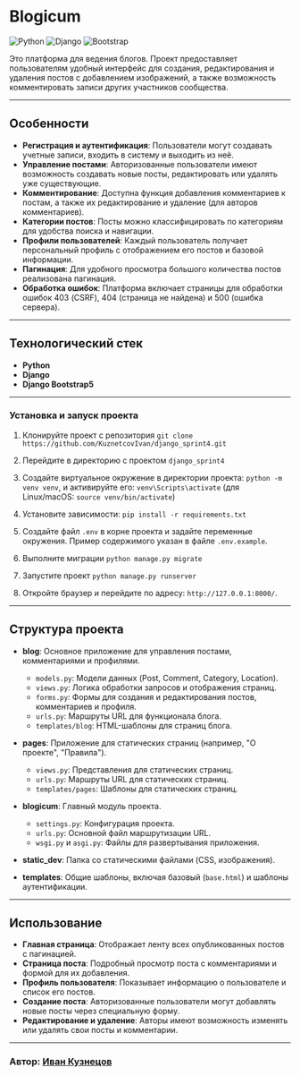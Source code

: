 # Blogicum

![Python](https://img.shields.io/badge/Python-3776AB?logo=python&logoColor=white)
![Django](https://img.shields.io/badge/Django-092E20?logo=django&logoColor=white)
![Bootstrap](https://img.shields.io/badge/Bootstrap-7952B3?logo=bootstrap&logoColor=white)

Это платформа для ведения блогов. Проект предоставляет пользователям удобный интерфейс для создания, редактирования и удаления постов с добавлением изображений, а также возможность комментировать записи других участников сообщества.

---

## Особенности
- **Регистрация и аутентификация**: Пользователи могут создавать учетные записи, входить в систему и выходить из неё.
- **Управление постами**: Авторизованные пользователи имеют возможность создавать новые посты, редактировать или удалять уже существующие.
- **Комментирование**: Доступна функция добавления комментариев к постам, а также их редактирование и удаление (для авторов комментариев).
- **Категории постов**: Посты можно классифицировать по категориям для удобства поиска и навигации.
- **Профили пользователей**: Каждый пользователь получает персональный профиль с отображением его постов и базовой информации.
- **Пагинация**: Для удобного просмотра большого количества постов реализована пагинация.
- **Обработка ошибок**: Платформа включает страницы для обработки ошибок 403 (CSRF), 404 (страница не найдена) и 500 (ошибка сервера).

---

## Технологический стек
- **Python**
- **Django**
- **Django Bootstrap5**

---

### Установка и запуск проекта

1. Клонируйте проект с репозитория `git clone https://github.com/KuznetcovIvan/django_sprint4.git`
2. Перейдите в директорию с проектом `django_sprint4`
3. Создайте виртуальное окружение в директории проекта:
   `python -m venv venv`,
   и активируйте его:
   `venv\Scripts\activate` (для Linux/macOS: `source venv/bin/activate`)
4. Установите зависимости:
   `pip install -r requirements.txt`
5. Создайте файл `.env` в корне проекта и задайте переменные окружения.
   Пример содержимого указан в файле `.env.example`.

6. Выполните миграции `python manage.py migrate`

7. Запустите проект `python manage.py runserver`

8. Откройте браузер и перейдите по адресу: `http://127.0.0.1:8000/`.

---

## Структура проекта

- **blog**: Основное приложение для управления постами, комментариями и профилями.
  - `models.py`: Модели данных (Post, Comment, Category, Location).
  - `views.py`: Логика обработки запросов и отображения страниц.
  - `forms.py`: Формы для создания и редактирования постов, комментариев и профиля.
  - `urls.py`: Маршруты URL для функционала блога.
  - `templates/blog`: HTML-шаблоны для страниц блога.

- **pages**: Приложение для статических страниц (например, "О проекте", "Правила").
  - `views.py`: Представления для статических страниц.
  - `urls.py`: Маршруты URL для статических страниц.
  - `templates/pages`: Шаблоны для статических страниц.

- **blogicum**: Главный модуль проекта.
  - `settings.py`: Конфигурация проекта.
  - `urls.py`: Основной файл маршрутизации URL.
  - `wsgi.py` и `asgi.py`: Файлы для развертывания приложения.

- **static_dev**: Папка со статическими файлами (CSS, изображения).
- **templates**: Общие шаблоны, включая базовый (`base.html`) и шаблоны аутентификации.

---

## Использование

- **Главная страница**: Отображает ленту всех опубликованных постов с пагинацией.
- **Страница поста**: Подробный просмотр поста с комментариями и формой для их добавления.
- **Профиль пользователя**: Показывает информацию о пользователе и список его постов.
- **Создание поста**: Авторизованные пользователи могут добавлять новые посты через специальную форму.
- **Редактирование и удаление**: Авторы имеют возможность изменять или удалять свои посты и комментарии.

---

### Автор: [Иван Кузнецов](https://github.com/KuznetcovIvan)